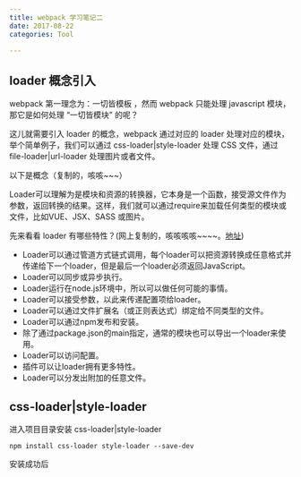 ```yaml
---
title: webpack 学习笔记二
date: 2017-08-22
categories: Tool

---
```


## loader 概念引入

webpack 第一理念为：一切皆模板 ，然而 webpack 只能处理 javascript 模块，那它是如何处理 “一切皆模块” 的呢？

这儿就需要引入 loader 的概念，webpack 通过对应的 loader 处理对应的模块，举个简单例子，我们可以通过 css-loader|style-loader 处理 CSS 文件，通过 file-loader|url-loader 处理图片或者文件。

以下是概念（复制的，咳咳~~~）

Loader可以理解为是模块和资源的转换器，它本身是一个函数，接受源文件作为参数，返回转换的结果。这样，我们就可以通过require来加载任何类型的模块或文件，比如VUE、JSX、SASS 或图片。

先来看看 loader 有哪些特性？(网上复制的，咳咳咳咳~~~~。[地址](http://blog.guowenfh.com/2016/03/24/vue-webpack-02-deploy/))

+ Loader可以通过管道方式链式调用，每个loader可以把资源转换成任意格式并传递给下一个loader，但是最后一个loader必须返回JavaScript。
+ Loader可以同步或异步执行。
+ Loader运行在node.js环境中，所以可以做任何可能的事情。
+ Loader可以接受参数，以此来传递配置项给loader。
+ Loader可以通过文件扩展名（或正则表达式）绑定给不同类型的文件。
+ Loader可以通过npm发布和安装。
+ 除了通过package.json的main指定，通常的模块也可以导出一个loader来使用。
+ Loader可以访问配置。
+ 插件可以让loader拥有更多特性。
+ Loader可以分发出附加的任意文件。

## css-loader|style-loader

进入项目目录安装 css-loader|style-loader 

```
npm install css-loader style-loader --save-dev
```
安装成功后


